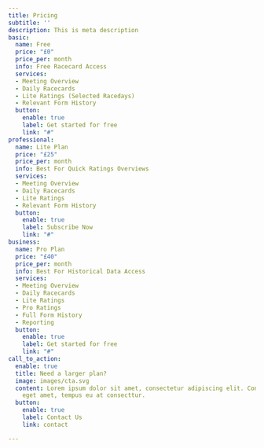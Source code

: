 ```yaml
---
title: Pricing
subtitle: ''
description: This is meta description
basic:
  name: Free
  price: "£0"
  price_per: month
  info: Free Racecard Access
  services:
  - Meeting Overview
  - Daily Racecards
  - Lite Ratings (Selected Racedays)
  - Relevant Form History
  button:
    enable: true
    label: Get started for free
    link: "#"
professional:
  name: Lite Plan
  price: "£25"
  price_per: month
  info: Best For Quick Ratings Overviews
  services:
  - Meeting Overview
  - Daily Racecards
  - Lite Ratings
  - Relevant Form History
  button:
    enable: true
    label: Subscribe Now
    link: "#"
business:
  name: Pro Plan
  price: "£40"
  price_per: month
  info: Best For Historical Data Access
  services:
  - Meeting Overview
  - Daily Racecards
  - Lite Ratings
  - Pro Ratings
  - Full Form History
  - Reporting
  button:
    enable: true
    label: Get started for free
    link: "#"
call_to_action:
  enable: true
  title: Need a larger plan?
  image: images/cta.svg
  content: Lorem ipsum dolor sit amet, consectetur adipiscing elit. Consequat tristique
    eget amet, tempus eu at consecttur.
  button:
    enable: true
    label: Contact Us
    link: contact

---
```

